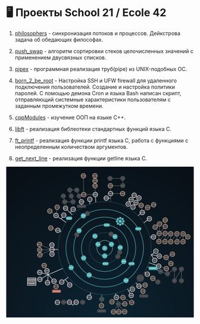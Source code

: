 
# 🖥️ Проекты School 21 / Ecole 42
1. [philosophers](https://github.com/CreativeWex/School21-Ecole42-Projects/tree/main/philosophers) - синхронизация потоков и процессов. Дейкстрова задача об обедающих  философах.

2. [push_swap](https://github.com/CreativeWex/School21-Ecole42-Projects/tree/main/push_swap) - алгоритм сортировки стеков целочисленных значений с применением двусвязных списков.

3. [pipex](https://github.com/CreativeWex/School21-Ecole42-Projects/tree/main/pipex) - программная реализация труб(pipe) из UNIX-подобных ОС.

4. [born_2_be_root](https://github.com/CreativeWex/School21-Ecole42-Projects/tree/main/born_2_be_root) - Настройка SSH и UFW firewall для удаленного подключения пользователей. Создание и настройка политики паролей. С помощью демона Cron и языка Bash написан скрипт, отправляющий системные характеристики пользователям с заданным промежутком времени.

5. [cppModules](https://github.com/CreativeWex/School21-Ecole42-Projects/tree/main/cppModules) - изучение ООП на языке С++.

6. [libft](https://github.com/CreativeWex/School21-Ecole42-Projects/tree/main/learning%20c/libft) - реализация библеотеки стандартных функций языка С.

7. [ft_printf](https://github.com/CreativeWex/School21-Ecole42-Projects/tree/main/learning%20c/ft_printf) - реализация функции printf языка С, работа с функциями с неопределенным количеством аргументов.

8. [get_next_line](https://github.com/CreativeWex/School21-Ecole42-Projects/tree/main/learning%20c/get_next_line) - реализация функции getline языка С.

<img src="assets/holyGraph.png">
